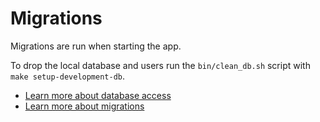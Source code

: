 # Migrations

Migrations are run when starting the app.

To drop the local database and users run the `bin/clean_db.sh` script with `make setup-development-db`.

* [Learn more about database access][1]
* [Learn more about migrations][2]

[1]: http://www.luminusweb.net/docs/database.md
[2]: https://github.com/luminus-framework/luminus-migrations
